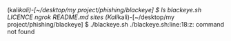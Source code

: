 (kali*kali)-[~/desktop/my project/phishing/blackeye]
$ ls
blackeye.sh LICENCE ngrok README.md sites
(Kali*kali)-[~/desktop/my project/phishing/blackeye]
$ ./blackeye.sh
./blackeye.sh:line:18:z: command not found
